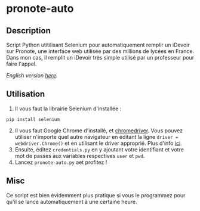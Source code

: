# pronote-auto
## Description
Script Python utitilisant Selenium pour automatiquement remplir un iDevoir sur Pronote, une interface web utilisée par des millions de lycées en France. Dans mon cas, il remplit un iDevoir très simple utilisé par un professeur pour faire l'appel.

*English version [here](https://github.com/ulyssecrn/pronote-auto).*
## Utilisation
1. Il vous faut la librairie Selenium d'installée :
```
pip install selenium
```
2. Il vous faut Google Chrome d'installé, et [chromedriver](https://chromedriver.chromium.org/home). Vous pouvez utiliser n'importe quel autre navigateur en éditant la ligne `driver = webdriver.Chrome()` et en utilisant le driver approprié. Plus d'info [ici](https://www.selenium.dev/documentation/en/webdriver/driver_requirements/).
3. Ensuite, éditez `credentials.py` en y ajoutant votre identifiant et votre mot de passes aux variables respectives `user` et `pwd`.
4. Lancez `pronote-auto.py` aet profitez !

## Misc
Ce script est bien évidemment plus pratique si vous le programmez pour qu'il se lance automatiquement à une certaine heure.
